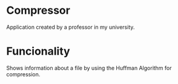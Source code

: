 # Compressor
Application created by a professor in my university. 

# Funcionality
Shows information about a file by using the Huffman Algorithm for compression.
